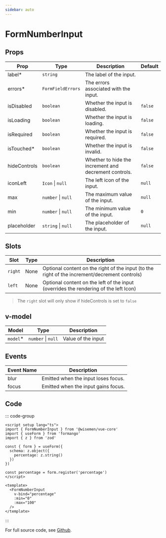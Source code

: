 ```yaml
---
sidebar: auto
---
```



# FormNumberInput
<script setup>
import FormNumberInputPlayground from './FormNumberInputPlayground.vue'
</script>

<FormNumberInputPlayground />

## Props

| Prop          | Type                                         | Description                                          | Default     |
| ------------ | ----------------------------------------------| ---------------------------------------------------- | ----------- |
| label*       | `string`                                      | The label of the input.                              |             |
| errors*      | `FormFieldErrors`                             | The errors associated with the input.                |             |
| isDisabled   | `boolean`                                     | Whether the input is disabled.                       | `false`     |
| isLoading    | `boolean`                                     | Whether the input is loading.                        | `false`     |
| isRequired   | `boolean`                                     | Whether the input is required.                       | `false`     |
| isTouched*   | `boolean`                                     | Whether the input is invalid.                        | `false`     |
| hideControls | `boolean`                                     | Whether to hide the increment and decrement controls.| `false`     |
| iconLeft     | `Icon` \| `null`                              | The left icon of the input.                          | `null`      |
| max          | `number` \| `null`                            | The maximum value of the input.                      | `null`      |
| min          | `number` \| `null`                            | The minimum value of the input.                      | `0`         |
| placeholder  | `string` \| `null`                            | The placeholder of the input.                        | `null`      |



## Slots

| Slot      | Type | Description                                                                                   |
| --------- | ---- | --------------------------------------------------------------------------------------------- |
| `right`   | None | Optional content on the right of the input (to the right of the increment/decrement controls) |
| `left`    | None | Optional content on the left of the input (overrides the rendering of the left Icon)          |

> The `right` slot will only show if hideControls is set to `false`

## v-model

| Model   | Type               | Description        |
| ------- | ------------------ | ------------------ |
| `model`*| `number` \| `null` | Value of the input |

## Events

| Event Name  | Description                                          |
|-------------|------------------------------------------------------|
| blur        | Emitted when the input loses focus.                  |
| focus       | Emitted when the input gains focus.                  |

## Code

::: code-group
```vue [Usage]
<script setup lang="ts">
import { FormNumberInput } from '@wisemen/vue-core'
import { useForm } from 'formango'
import { z } from 'zod'

const { form } = useForm({
  schema: z.object({
    percentage: z.string()
  })
})

const percentage = form.register('percentage')
</script>
  
<template>
  <FormNumberInput 
    v-bind="percentage" 
    :min="0" 
    :max="100" 
  />
</template>
```
:::

For full source code, see [Github](https://github.com/wisemen-digital/vue-core/blob/main/packages/components/src/components/input/AppNumberInput.vue).